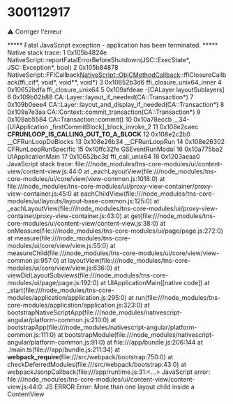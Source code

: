 # 300112917

:warning: Corriger l'erreur 

***** Fatal JavaScript exception - application has been terminated. *****
Native stack trace:
1   0x105b4824e NativeScript::reportFatalErrorBeforeShutdown(JSC::ExecState*, JSC::Exception*, bool)
2   0x105b84878 NativeScript::FFICallback<NativeScript::ObjCMethodCallback>::ffiClosureCallback(ffi_cif*, void*, void**, void*)
3   0x10652b3d6 ffi_closure_unix64_inner
4   0x10652bdfa ffi_closure_unix64
5   0x109afdeae -[CALayer layoutSublayers]
6   0x109b02b88 CA::Layer::layout_if_needed(CA::Transaction*)
7   0x109b0eee4 CA::Layer::layout_and_display_if_needed(CA::Transaction*)
8   0x109a7e3aa CA::Context::commit_transaction(CA::Transaction*)
9   0x109ab5584 CA::Transaction::commit()
10  0x10a78eccb __34-[UIApplication _firstCommitBlock]_block_invoke_2
11  0x108e2caec __CFRUNLOOP_IS_CALLING_OUT_TO_A_BLOCK__
12  0x108e2c2b0 __CFRunLoopDoBlocks
13  0x108e26b34 __CFRunLoopRun
14  0x108e26302 CFRunLoopRunSpecific
15  0x10ffc32fe GSEventRunModal
16  0x10a775ba2 UIApplicationMain
17  0x10652bc3d ffi_call_unix64
18  0x1203aeaa0
JavaScript stack trace:
file:///node_modules/tns-core-modules/ui/content-view/content-view.js:44:0
at _eachLayoutView(file:///node_modules/tns-core-modules/ui/core/view/view-common.js:1018:0)
at file:///node_modules/tns-core-modules/ui/proxy-view-container/proxy-view-container.js:45:0
at eachChildView(file:///node_modules/tns-core-modules/ui/layouts/layout-base-common.js:125:0)
at _eachLayoutView(file:///node_modules/tns-core-modules/ui/proxy-view-container/proxy-view-container.js:43:0)
at get(file:///node_modules/tns-core-modules/ui/content-view/content-view.js:38:0)
at onMeasure(file:///node_modules/tns-core-modules/ui/page/page.js:272:0)
at measure(file:///node_modules/tns-core-modules/ui/core/view/view.js:55:0)
at measureChild(file:///node_modules/tns-core-modules/ui/core/view/view-common.js:957:0)
at layoutView(file:///node_modules/tns-core-modules/ui/core/view/view.js:636:0)
at viewDidLayoutSubviews(file:///node_modules/tns-core-modules/ui/page/page.js:192:0)
at UIApplicationMain([native code])
at _start(file:///node_modules/tns-core-modules/application/application.js:295:0)
at run(file:///node_modules/tns-core-modules/application/application.js:323:0)
at bootstrapNativeScriptApp(file:///node_modules/nativescript-angular/platform-common.js:210:0)
at bootstrapApp(file:///node_modules/nativescript-angular/platform-common.js:111:0)
at bootstrapModule(file:///node_modules/nativescript-angular/platform-common.js:91:0)
at file:///app/bundle.js:206:144
at ./main.ts(file:///app/bundle.js:211:34)
at __webpack_require__(file:///src/webpack/bootstrap:750:0)
at checkDeferredModules(file:///src/webpack/bootstrap:43:0)
at webpackJsonpCallback(file:///app/runtime.js:31:<…>
JavaScript error:
file:///node_modules/tns-core-modules/ui/content-view/content-view.js:44:0: JS ERROR Error: More than one layout child inside a ContentView
